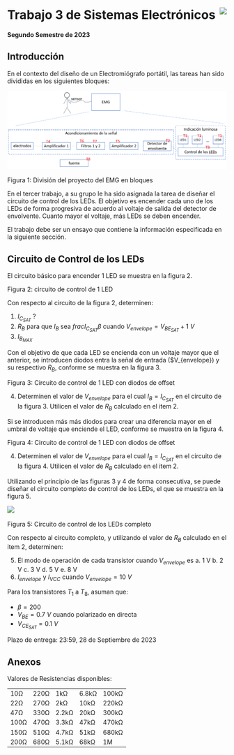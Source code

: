 # <img src="https://julianodb.github.io/SISTEMAS_ELECTRONICOS_PARA_INGENIERIA_BIOMEDICA/img/logo_fing.png?raw=true" align="right" height="45"> Trabajo 3 de Sistemas Electrónicos

#### Segundo Semestre de 2023

## Introducción

En el contexto del diseño de un Electromiógrafo portátil, las tareas han sido divididas en los siguientes bloques:

![TX_bloques](../img/TX_bloques.png)

Figura 1: División del proyecto del EMG en bloques

En el tercer trabajo, a su grupo le ha sido asignada la tarea de diseñar el circuito de control de los LEDs. El objetivo es encender cada uno de los LEDs de forma progresiva de acuerdo al voltaje de salida del detector de envolvente. Cuanto mayor el voltaje, más LEDs se deben encender.

El trabajo debe ser un ensayo que contiene la información especificada en la siguiente sección.

## Circuito de Control de los LEDs

El circuito básico para encender 1 LED se muestra en la figura 2.



Figura 2: circuito de control de 1 LED

Con respecto al circuito de la figura 2, determinen: 
1. $I_{C_{SAT}}$ ?
2. $R_B$ para que $I_B$ sea $frac{I_{C_{SAT}}}{\beta}$ cuando $V_{envelope} = V_{BE_{SAT}} + 1\ V$
3. $I_{B_{MAX}}$

Con el objetivo de que cada LED se encienda con un voltaje mayor que el anterior, se introducen diodos entra la señal de entrada ($V_{envelope}) y su respectivo $R_B$, conforme se muestra en la figura 3.



Figura 3: Circuito de control de 1 LED con diodos de offset

4. Determinen el valor de $V_{envelope}$ para el cual $I_B = I_{C_{SAT}}$ en el circuito de la figura 3. Utilicen el valor de $R_B$ calculado en el item 2.

Si se introducen más más diodos para crear una diferencia mayor en el umbral de voltaje que enciende el LED, conforme se muestra en la figura 4.



Figura 4: Circuito de control de 1 LED con diodos de offset

4. Determinen el valor de $V_{envelope}$ para el cual $I_B = I_{C_{SAT}}$ en el circuito de la figura 4. Utilicen el valor de $R_B$ calculado en el item 2.

Utilizando el principio de las figuras 3 y 4 de forma consecutiva, se puede diseñar el circuito completo de control de los LEDs, el que se muestra en la figura 5. 

<img src="https://julianodb.github.io/electronic_circuits_diagrams/eight_leds_plus_control.png" width="300">

Figura 5: Circuito de control de los LEDs completo

Con respecto al circuito completo, y utilizando el valor de $R_B$ calculado en el item 2, determinen:

5. El modo de operación de cada transistor cuando $V_{envelope}$ es
   a. 1 V
   b. 2 V
   c. 3 V
   d. 5 V
   e. 8 V
5. $I_{envelope}$ y $I_{VCC}$ cuando $V_{envelope} = 10\ V$

Para los transistores $T_1$ a $T_8$, asuman que:
- $\beta = 200$
- $V_{BE} = 0.7\ V$ cuando polarizado en directa
- $V_{CE_{SAT}} = 0.1\ V$

Plazo de entrega: 23:59, 28 de Septiembre de 2023

## Anexos

Valores de Resistencias disponibles:

|   |  |        |       |  |
|------|------|-----------|------------|-------|
| 10Ω  | 220Ω | 1kΩ       | 6.8kΩ      | 100kΩ |
| 22Ω  | 270Ω | 2kΩ       | 10kΩ       | 220kΩ |
| 47Ω  | 330Ω | 2.2kΩ     | 20kΩ       | 300kΩ |
| 100Ω | 470Ω | 3.3kΩ     | 47kΩ       | 470kΩ |
| 150Ω | 510Ω | 4.7kΩ     | 51kΩ       | 680kΩ |
| 200Ω | 680Ω | 5.1kΩ     | 68kΩ       | 1M    |
